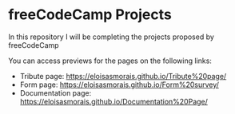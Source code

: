 # freeCodeCamp Projects 

In this repository I will be completing the projects proposed by freeCodeCamp 

You can access previews for the pages on the following links: 

* Tribute page: https://eloisasmorais.github.io/Tribute%20page/
* Form page: https://eloisasmorais.github.io/Form%20survey/ 
* Documentation page: https://eloisasmorais.github.io/Documentation%20Page/
